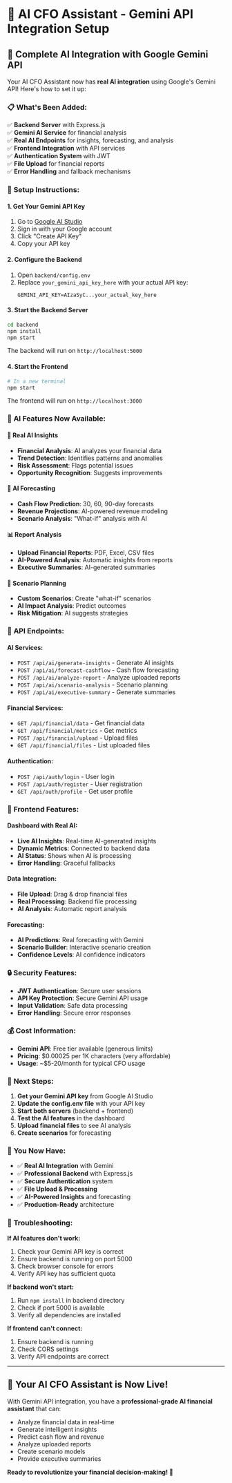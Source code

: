 # 🤖 AI CFO Assistant - Gemini API Integration Setup

## 🚀 **Complete AI Integration with Google Gemini API**

Your AI CFO Assistant now has **real AI integration** using Google's Gemini API! Here's how to set it up:

### 📋 **What's Been Added:**

✅ **Backend Server** with Express.js  
✅ **Gemini AI Service** for financial analysis  
✅ **Real AI Endpoints** for insights, forecasting, and analysis  
✅ **Frontend Integration** with API services  
✅ **Authentication System** with JWT  
✅ **File Upload** for financial reports  
✅ **Error Handling** and fallback mechanisms  

### 🔧 **Setup Instructions:**

#### **1. Get Your Gemini API Key**
1. Go to [Google AI Studio](https://makersuite.google.com/app/apikey)
2. Sign in with your Google account
3. Click "Create API Key"
4. Copy your API key

#### **2. Configure the Backend**
1. Open `backend/config.env`
2. Replace `your_gemini_api_key_here` with your actual API key:
   ```
   GEMINI_API_KEY=AIzaSyC...your_actual_key_here
   ```

#### **3. Start the Backend Server**
```bash
cd backend
npm install
npm start
```
The backend will run on `http://localhost:5000`

#### **4. Start the Frontend**
```bash
# In a new terminal
npm start
```
The frontend will run on `http://localhost:3000`

### 🎯 **AI Features Now Available:**

#### **🤖 Real AI Insights**
- **Financial Analysis**: AI analyzes your financial data
- **Trend Detection**: Identifies patterns and anomalies
- **Risk Assessment**: Flags potential issues
- **Opportunity Recognition**: Suggests improvements

#### **🔮 AI Forecasting**
- **Cash Flow Prediction**: 30, 60, 90-day forecasts
- **Revenue Projections**: AI-powered revenue modeling
- **Scenario Analysis**: "What-if" analysis with AI

#### **📊 Report Analysis**
- **Upload Financial Reports**: PDF, Excel, CSV files
- **AI-Powered Analysis**: Automatic insights from reports
- **Executive Summaries**: AI-generated summaries

#### **🎯 Scenario Planning**
- **Custom Scenarios**: Create "what-if" scenarios
- **AI Impact Analysis**: Predict outcomes
- **Risk Mitigation**: AI suggests strategies

### 🔌 **API Endpoints:**

#### **AI Services:**
- `POST /api/ai/generate-insights` - Generate AI insights
- `POST /api/ai/forecast-cashflow` - Cash flow forecasting
- `POST /api/ai/analyze-report` - Analyze uploaded reports
- `POST /api/ai/scenario-analysis` - Scenario planning
- `POST /api/ai/executive-summary` - Generate summaries

#### **Financial Services:**
- `GET /api/financial/data` - Get financial data
- `GET /api/financial/metrics` - Get metrics
- `POST /api/financial/upload` - Upload files
- `GET /api/financial/files` - List uploaded files

#### **Authentication:**
- `POST /api/auth/login` - User login
- `POST /api/auth/register` - User registration
- `GET /api/auth/profile` - Get user profile

### 🎨 **Frontend Features:**

#### **Dashboard with Real AI:**
- **Live AI Insights**: Real-time AI-generated insights
- **Dynamic Metrics**: Connected to backend data
- **AI Status**: Shows when AI is processing
- **Error Handling**: Graceful fallbacks

#### **Data Integration:**
- **File Upload**: Drag & drop financial files
- **Real Processing**: Backend file processing
- **AI Analysis**: Automatic report analysis

#### **Forecasting:**
- **AI Predictions**: Real forecasting with Gemini
- **Scenario Builder**: Interactive scenario creation
- **Confidence Levels**: AI confidence indicators

### 🔒 **Security Features:**
- **JWT Authentication**: Secure user sessions
- **API Key Protection**: Secure Gemini API usage
- **Input Validation**: Safe data processing
- **Error Handling**: Secure error responses

### 💰 **Cost Information:**
- **Gemini API**: Free tier available (generous limits)
- **Pricing**: $0.00025 per 1K characters (very affordable)
- **Usage**: ~$5-20/month for typical CFO usage

### 🚀 **Next Steps:**

1. **Get your Gemini API key** from Google AI Studio
2. **Update the config.env file** with your API key
3. **Start both servers** (backend + frontend)
4. **Test the AI features** in the dashboard
5. **Upload financial files** to see AI analysis
6. **Create scenarios** for forecasting

### 🎉 **You Now Have:**
- ✅ **Real AI Integration** with Gemini
- ✅ **Professional Backend** with Express.js
- ✅ **Secure Authentication** system
- ✅ **File Upload & Processing**
- ✅ **AI-Powered Insights** and forecasting
- ✅ **Production-Ready** architecture

### 🔧 **Troubleshooting:**

**If AI features don't work:**
1. Check your Gemini API key is correct
2. Ensure backend is running on port 5000
3. Check browser console for errors
4. Verify API key has sufficient quota

**If backend won't start:**
1. Run `npm install` in backend directory
2. Check if port 5000 is available
3. Verify all dependencies are installed

**If frontend can't connect:**
1. Ensure backend is running
2. Check CORS settings
3. Verify API endpoints are correct

---

## 🎯 **Your AI CFO Assistant is Now Live!**

With Gemini API integration, you have a **professional-grade AI financial assistant** that can:
- Analyze financial data in real-time
- Generate intelligent insights
- Predict cash flow and revenue
- Analyze uploaded reports
- Create scenario models
- Provide executive summaries

**Ready to revolutionize your financial decision-making! 🚀** 